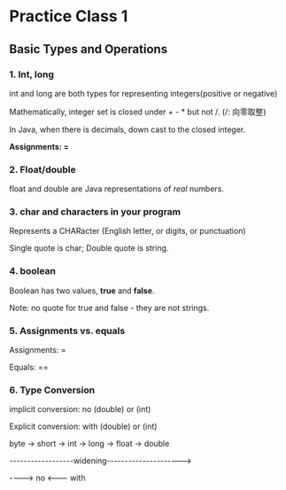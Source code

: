 # Practice Class 1


## Basic Types and Operations

### 1. Int, long

int and long are both types for representing integers(positive or negative)

Mathematically, integer set is closed under + - * but not /. (/: 向零取整)

In Java, when there is decimals, down cast to the closed integer.

**Assignments: =**

### 2. Float/double

float and double are Java representations of *real* numbers.

### 3. char and characters in your program

Represents a CHARacter (English letter, or digits, or punctuation)

Single quote is char; Double quote is string. 

### 4. boolean

Boolean has two values, **true** and **false**.

Note: no quote for true and false - they are not strings.

### 5. Assignments vs. equals

Assignments: =

Equals: ==

### 6.  Type Conversion

implicit conversion: no (double) or (int)

Explicit conversion: with (double) or (int)

byte -> short -> int -> long -> float -> double

------------------widening--------------------->

----> no		<--- with


